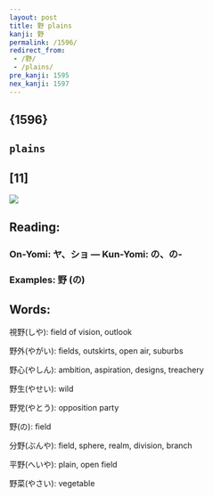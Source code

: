 ```yaml
---
layout: post
title: 野 plains
kanji: 野
permalink: /1596/
redirect_from:
 - /野/
 - /plains/
pre_kanji: 1595
nex_kanji: 1597
---
```


## {1596}

## `plains`

## [11]

<div class="stroke"><img src="E9878E.png" /></div>

## Reading:

### On-Yomi: ヤ、ショ &mdash; Kun-Yomi: の、の-

### Examples: 野 (の)

## Words:

視野(しや): field of vision, outlook

野外(やがい): fields, outskirts, open air, suburbs

野心(やしん): ambition, aspiration, designs, treachery

野生(やせい): wild

野党(やとう): opposition party

野(の): field

分野(ぶんや): field, sphere, realm, division, branch

平野(へいや): plain, open field

野菜(やさい): vegetable
